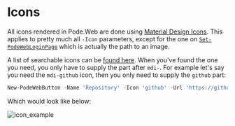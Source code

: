 # Icons

All icons rendered in Pode.Web are done using [Material Design Icons](https://materialdesignicons.com). This applies to pretty much all `-Icon` parameters, except for the one on [`Set-PodeWebLoginPage`](../../Functions/Pages/Set-PodeWebLoginPage) which is actually the path to an image.

A list of searchable icons can be [found here](https://pictogrammers.github.io/@mdi/font/5.4.55/). When you've found the one you need, you only have to supply the part after `mdi-`. For example let's say you need the `mdi-github` icon, then you only need to supply the `github` part:

```powershell
New-PodeWebButton -Name 'Repository' -Icon 'github' -Url 'https://github.com/Badgerati/Pode.Web'
```

Which would look like below:

![icon_example](../../images/icon_example.png)
